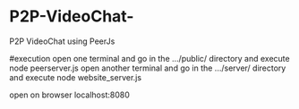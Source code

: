 # P2P-VideoChat-
P2P VideoChat using PeerJs



#execution 
open one terminal and go in the .../public/ directory and execute 
node peerserver.js 
open another terminal and go in the .../server/ directory and execute 
node website_server.js  

open on browser 
localhost:8080 
